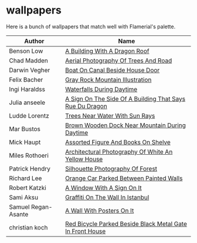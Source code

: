 # wallpapers
Here is a bunch of wallpapers that match well with Flamerial's palette.

| Author | Name |
| - | - |
| Benson Low | [A Building With A Dragon Roof](https://unsplash.com/photos/a-building-with-a-dragon-roof-jh6V4Y2s6OU) |
| Chad Madden | [Aerial Photography Of Trees And Road](https://unsplash.com/photos/aerial-photography-of-trees-and-road-cPa-7yByq3o) |
| Darwin Vegher | [Boat On Canal Beside House Door](https://unsplash.com/photos/boat-on-canal-beside-house-door-dYXkL__ryl0) |
| Felix Bacher | [Gray Rock Mountain Illustration](https://unsplash.com/photos/gray-rock-mountain-illustration--jEEnRx38wo) |
| Ingi Haraldss | [Waterfalls During Daytime](https://unsplash.com/photos/waterfalls-during-daytime-XnkK88K2bao) |
| Julia anseele | [A Sign On The Side Of A Building That Says Rue Du Dragon](https://unsplash.com/photos/a-sign-on-the-side-of-a-building-that-says-rue-du-dragon-2yTm3s0PqUA) |
| Ludde Lorentz | [Trees Near Water With Sun Rays](https://unsplash.com/photos/trees-near-water-with-sun-rays-RNflFo6bUP4) |
| Mar Bustos | [Brown Wooden Dock Near Mountain During Daytime](https://unsplash.com/photos/brown-wooden-dock-near-mountain-during-daytime-HsEz1XZ1TO8) |
| Mick Haupt | [Assorted Figure And Books On Shelve](https://unsplash.com/photos/assorted-figure-and-books-on-shelve-QCYegnX76jI) |
| Miles Rothoeri | [Architectural Photography Of White An Yellow House](https://www.pexels.com/photo/architectural-photography-of-white-and-yellow-house-2272008/) |
| Patrick Hendry | [Silhouette Photography Of Forest](https://unsplash.com/photos/silhouette-photography-of-forest-9IJqtCeWim8) |
| Richard Lee | [Orange Car Parked Between Painted Walls](https://unsplash.com/photos/orange-car-parked-between-painted-walls-zvECJa2vXx0) |
| Robert Katzki | [A Window With A Sign On It](https://unsplash.com/photos/a-window-with-a-sign-on-it-zzqw25Oa51A) |
| Sami Aksu | [Graffiti On The Wall In Istanbul](https://www.pexels.com/photo/graffiti-on-the-wall-in-istanbul-15875040/) |
| Samuel Regan-Asante | [A Wall With Posters On It](https://unsplash.com/photos/a-wall-with-posters-on-it-2UFsGAR_qNY) |
| christian koch | [Red Bicycle Parked Beside Black Metal Gate In Front House](https://unsplash.com/photos/red-bicycle-parked-beside-black-metal-gate-in-front-house-D_4R9CcYZOk) |
